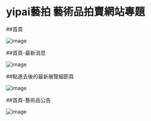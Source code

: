 # yipai藝拍 藝術品拍賣網站專題

##首頁

![image](https://user-images.githubusercontent.com/108204224/219942856-80c2e371-a652-42cf-ae9c-f9d0f2f98731.png)

##首頁-最新消息

![image](https://user-images.githubusercontent.com/108204224/219942959-a3b5be78-0395-426a-9127-4c9830b526a5.png)

##點進去後的最新展覽細節頁

![image](https://user-images.githubusercontent.com/108204224/219943008-28ad8399-0607-47ab-9f3c-7a3e271b27a8.png)

##首頁-藝術品公告

![image](https://user-images.githubusercontent.com/108204224/219943050-09a2e7ec-73cb-46b5-abf9-a8dbfdb3fd6f.png)

